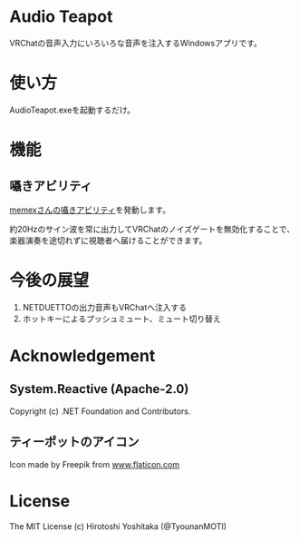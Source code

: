 # Audio Teapot
VRChatの音声入力にいろいろな音声を注入するWindowsアプリです。

# 使い方
AudioTeapot.exeを起動するだけ。

# 機能
## 囁きアビリティ
[memexさんの囁きアビリティ](https://memex.booth.pm/items/1177208)を発動します。

約20Hzのサイン波を常に出力してVRChatのノイズゲートを無効化することで、楽器演奏を途切れずに視聴者へ届けることができます。

# 今後の展望
1. NETDUETTOの出力音声もVRChatへ注入する
2. ホットキーによるプッシュミュート、ミュート切り替え

# Acknowledgement
## System.Reactive (Apache-2.0)
Copyright (c) .NET Foundation and Contributors.

## ティーポットのアイコン
Icon made by Freepik from www.flaticon.com 

# License
The MIT License (c) Hirotoshi Yoshitaka (@TyounanMOTI)
